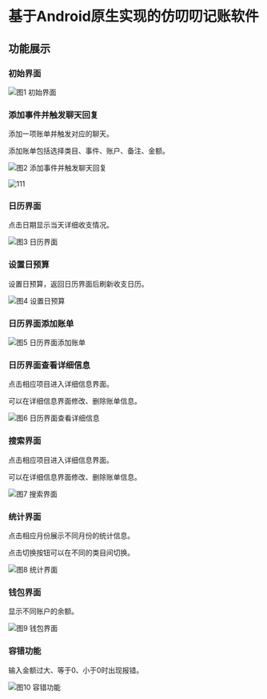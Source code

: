 # 基于Android原生实现的仿叨叨记账软件

## 功能展示
### 初始界面
![图1 初始界面](https://objectstorageapi.hzh.sealos.run/kdubuo6i-sealaf-douumbmxo2-cloud-bin/resource/chat-pic/1.png)

### 添加事件并触发聊天回复
添加一项账单并触发对应的聊天。

添加账单包括选择类目、事件、账户、备注、金额。

![图2 添加事件并触发聊天回复](https://objectstorageapi.hzh.sealos.run/kdubuo6i-sealaf-douumbmxo2-cloud-bin/resource/chat-pic/2.gif)

<img src="https://objectstorageapi.hzh.sealos.run/kdubuo6i-sealaf-douumbmxo2-cloud-bin/resource/chat-pic/2.gif" alt="111"></img>
### 日历界面
点击日期显示当天详细收支情况。

![图3 日历界面](https://objectstorageapi.hzh.sealos.run/kdubuo6i-sealaf-douumbmxo2-cloud-bin/resource/chat-pic/3.gif)
### 设置日预算
设置日预算，返回日历界面后刷新收支日历。

![图4 设置日预算](https://objectstorageapi.hzh.sealos.run/kdubuo6i-sealaf-douumbmxo2-cloud-bin/resource/chat-pic/4.gif)
### 日历界面添加账单

![图5 日历界面添加账单](https://objectstorageapi.hzh.sealos.run/kdubuo6i-sealaf-douumbmxo2-cloud-bin/resource/chat-pic/5.gif)
### 日历界面查看详细信息
点击相应项目进入详细信息界面。

可以在详细信息界面修改、删除账单信息。

![图6 日历界面查看详细信息](https://objectstorageapi.hzh.sealos.run/kdubuo6i-sealaf-douumbmxo2-cloud-bin/resource/chat-pic/6.gif)
### 搜索界面
点击相应项目进入详细信息界面。

可以在详细信息界面修改、删除账单信息。

![图7 搜索界面](https://objectstorageapi.hzh.sealos.run/kdubuo6i-sealaf-douumbmxo2-cloud-bin/resource/chat-pic/7.gif)
### 统计界面
点击相应月份展示不同月份的统计信息。

点击切换按钮可以在不同的类目间切换。

![图8 统计界面](https://objectstorageapi.hzh.sealos.run/kdubuo6i-sealaf-douumbmxo2-cloud-bin/resource/chat-pic/8.gif)
### 钱包界面
显示不同账户的余额。

![图9 钱包界面](https://objectstorageapi.hzh.sealos.run/kdubuo6i-sealaf-douumbmxo2-cloud-bin/resource/chat-pic/9.png)
### 容错功能
输入金额过大、等于0、小于0时出现报错。

![图10 容错功能](https://objectstorageapi.hzh.sealos.run/kdubuo6i-sealaf-douumbmxo2-cloud-bin/resource/chat-pic/10.gif)
